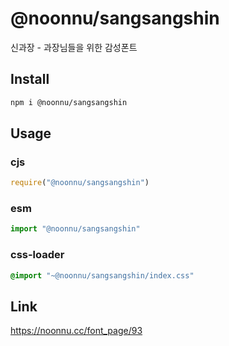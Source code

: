 # @noonnu/sangsangshin
신과장 - 과장님들을 위한 감성폰트

## Install
```sh
npm i @noonnu/sangsangshin
```
## Usage
### cjs
```js
require("@noonnu/sangsangshin")
```
### esm
```js
import "@noonnu/sangsangshin"
```
### css-loader
```css
@import "~@noonnu/sangsangshin/index.css"
```

## Link
https://noonnu.cc/font_page/93